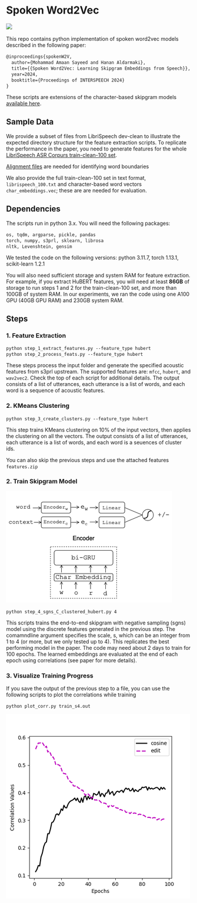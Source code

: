 # Spoken Word2Vec

<a href='https://arxiv.org/pdf/2311.09319'><img src='https://img.shields.io/badge/paper-Paper-red'></a> 

This repo contains python implementation of spoken word2vec models described in the following paper:

```
@inproceedings{spokenW2V,
  author={Mohammad Amaan Sayeed and Hanan Aldarmaki},
  title={{Spoken Word2Vec: Learning Skipgram Embeddings from Speech}},
  year=2024,
  booktitle={Proceedings of INTERSPEECH 2024}
}
```

These scripts are extensions of the character-based skipgram models [available here](https://github.com/h-aldarmaki/Word2Vec/tree/main). 


## Sample Data

We provide a subset of files from LibriSpeech dev-clean to illustrate the expected directory structure for the feature extraction scripts. To replicate the performance in the paper, you need to generate features for the whole [LibriSpeech ASR Corpurs train-clean-100 set](https://www.openslr.org/12). 

[Alignment files](https://github.com/CorentinJ/librispeech-alignments) are needed for identifying word boundaries

We also provide the full train-clean-100 set in text format, ```librispeech_100.txt``` and character-based word vectors ```char_embeddings.vec```; these are are needed for evaluation. 

## Dependencies

The scripts run in python 3.x. You will need the following packages:

```
os, tqdm, argparse, pickle, pandas
torch, numpy, s3prl, sklearn, librosa
nltk, Levenshtein, gensim

```
We tested the code on the following versions: python 3.11.7, torch 1.13.1, scikit-learn 1.2.1

You will also need sufficient storage and system RAM for feature extraction. For example, if you extract HuBERT features, you will need at least **86GB** of storage to run steps 1 and 2 for the train-clean-100 set, and more than 100GB of system RAM. In our experiments, we ran the code using one A100 GPU (40GB GPU RAM) and 230GB system RAM. 

## Steps

### 1. Feature Extraction

```
python step_1_extract_features.py --feature_type hubert
python step_2_process_feats.py --feature_type hubert
```
These steps process the input folder and generate the specified acoustic features from s3prl upstream. The supported features are: ```mfcc```, ```hubert```, and ```wav2vec2```. Check the top of each script for additional details. The output consists of a list of utterances, each utterance is a list of words, and each word is a sequence of acoustic features. 

### 2. KMeans Clustering

```
python step_3_create_clusters.py --feature_type hubert
```
This step trains KMeans clustering on 10% of the input vectors, then applies the clustering on all the vectors. The output consists of a list of utterances, each utterance is a list of words, and each word is a seuences of cluster ids.

You can also skip the previous steps and use the attached features ```features.zip```

### 2. Train Skipgram Model

![Model](model_e2e.png)

```
python step_4_sgns_C_clustered_hubert.py 4
```
This scripts trains the end-to-end skipgram with negative sampling (sgns) model using the discrete features generated in the previous step. The comamndline argument specifies the scale, s, which can be an integer from 1 to 4 (or more, but we only tested up to 4). This replicates the best performing model in the paper. The code may need about 2 days to train for 100 epochs. The learned embeddings are evaluated at the end of each epoch using correlations (see paper for more details). 

### 3. Visualize Training Progress

If you save the output of the previous step to a file, you can use the following scripts to plot the correlations while training

```
python plot_corr.py train_s4.out
```
![Results](correlation_plot.png)

